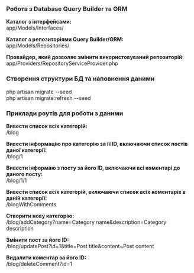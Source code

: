 ### Робота з Database Query Builder та ORM

**Каталог з інтерфейсами:**<br>
app/Models/Interfaces/

**Каталог з репозиторіями Query Builder/ORM:**<br>
app/Models/Repositories/

**Провайдер, який дозволяє змінити використовуваний репозиторій:**<br>
app/Providers/RepositoryServiceProvider.php

### Створення структури БД та наповнення даними

php artisan migrate --seed <br>
php artisan migrate:refresh --seed

### Приклади роутів для роботи з даними

**Вивести список всіх категорій:**<br>
/blog

**Вивести інформацію про категорію за її ID, включаючи список постів даної категорії:**<br>
/blog/1

**Вивести інформаю з посту за його ID, включаючи всі коментарі до даного посту:**<br>
/blog/1/1

**Вивести список всіх категорій, включаючи список всіх коментарів в даній категорії:**<br>
/blogWithComments

**Створити нову категорію:**<br>
/blog/addCategory?name=Category name&description=Category description

**Змінити пост за його ID:**<br>
/blog/updatePost?id=1&title=Post title&content=Post content

**Видалити коментар за його ID:**<br>
/blog/deleteComment?id=1
